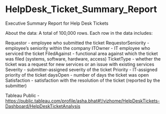 # HelpDesk_Ticket_Summary_Report
Executive Summary Report for Help Desk Tickets

About the data:
A total of 100,000 rows. Each row in the data includes:

Requestor - employee who submitted the ticket
RequestorSeniority - employee’s seniority within the company
ITOwner - IT employee who serviced the ticket
FiledAgainst - functional area against which the ticket was filed (systems, software, hardware, access)
TicketType - whether the ticket was a request for new services or an issue with existing services
Severity - submitter-assigned severity of the ticket
Priority - IT-assigned priority of the ticket
daysOpen - number of days the ticket was open
Satisfaction - satisfaction with the resolution of the ticket (reported by the submitter)

Tableau Public - https://public.tableau.com/profile/asha.bhat#!/vizhome/HelpDeskTickets-Dashboard/HelpDeskTicketAnalysis
